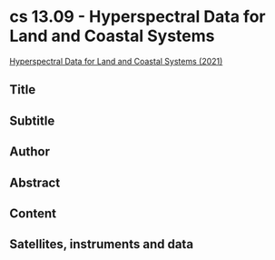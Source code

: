 
# cs 13.09 - Hyperspectral Data for Land and Coastal Systems

[Hyperspectral Data for Land and Coastal Systems (2021)](https://appliedsciences.nasa.gov/join-mission/training/english/arset-hyperspectral-data-land-and-coastal-systems)


## Title

## Subtitle

## Author

## Abstract

## Content

## Satellites, instruments and data

